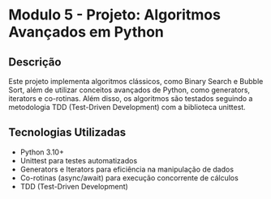 # Modulo 5 - Projeto: Algoritmos Avançados em Python

## Descrição

Este projeto implementa algoritmos clássicos, como Binary Search e Bubble Sort, além de utilizar conceitos avançados de Python, como generators, iterators e co-rotinas. Além disso, os algoritmos são testados seguindo a metodologia TDD (Test-Driven Development) com a biblioteca unittest.

## Tecnologias Utilizadas

- Python 3.10+
- Unittest para testes automatizados
- Generators e Iterators para eficiência na manipulação de dados
- Co-rotinas (async/await) para execução concorrente de cálculos
- TDD (Test-Driven Development)
